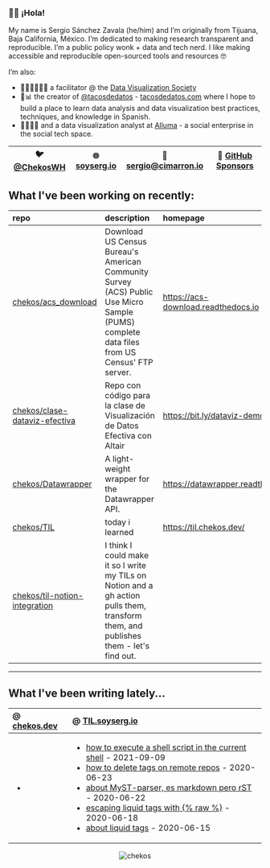 ### 👋🏼 ¡Hola! 

My name is Sergio Sánchez Zavala (he/him) and I’m originally from Tijuana, Baja California, México. I’m dedicated to making research transparent and reproducible. I’m a public policy wonk + data and tech nerd. I like making accessible and reproducible open-sourced tools and resources 🤓

I’m also:

- 🧑🏼‍🎨🧑🏼‍🏫 a facilitator @ the [Data Visualization Society](https://datavisualizationsociety.com/)
- 🌮📊 the creator of [@tacosdedatos](https://twitter.com/tacosdedatos/) - [tacosdedatos.com](https://tacosdedatos.com/) where I hope to build a place to learn data analysis and data visualization best practices, techniques, and knowledge in Spanish.
- 🧑🏼‍🔬🎨 and a data visualization analyst at [Alluma](https://alluma.org/) - a social enterprise in the social tech space.

| 🐦 [@ChekosWH](https://www.twitter.com/chekoswh/) | 🌐 [soyserg.io](https://soyserg.io/) | 📧 sergio@cimarron.io | 💓 [GitHub Sponsors](https://github.com/sponsors/chekos) | 
|---|---|---|---|

## What I've been working on recently:
<!-- most_recent_repos -->
| repo                                                                              | description                                                                                                                                | homepage                            |
|:----------------------------------------------------------------------------------|:-------------------------------------------------------------------------------------------------------------------------------------------|:------------------------------------|
| [chekos/acs_download](https://github.com/chekos/acs_download)                     | Download US Census Bureau's American Community Survey (ACS) Public Use Micro Sample (PUMS) complete data files from US Census' FTP server. | https://acs-download.readthedocs.io |
| [chekos/clase-dataviz-efectiva](https://github.com/chekos/clase-dataviz-efectiva) | Repo con código para la clase de Visualización de Datos Efectiva con Altair                                                                | https://bit.ly/dataviz-demo         |
| [chekos/Datawrapper](https://github.com/chekos/Datawrapper)                       | A light-weight wrapper for the Datawrapper API.                                                                                            | https://datawrapper.readthedocs.io  |
| [chekos/TIL](https://github.com/chekos/TIL)                                       | today i learned                                                                                                                            | https://til.chekos.dev/             |
| [chekos/til-notion-integration](https://github.com/chekos/til-notion-integration) | I think I could make it so I write my TILs on Notion and a gh action pulls them, transform them, and publishes them - let's find out.      |                                     |
<!-- most_recent_repos -->
***
## What I've been writing lately...
<!-- most_recent_entries -->

|  @ [chekos.dev](https://chekos.dev/)   |   @ [TIL.soyserg.io](https://til.soyserg.io/) |
|:---------------------------------------|:----------------------------------------------|
|         <ul><li></ul>         |             <ul><li>[how to execute a shell script in the current shell](https://til.soyserg.io/running-shell-script-in-same-shell/) - 2021-09-09<li>[how to delete tags on remote repos](https://til.soyserg.io/deleting-remote-tags-on-git/) - 2020-06-23<li>[about MyST-parser, es markdown pero rST](https://til.soyserg.io/about-myst-parser/) - 2020-06-22<li>[escaping liquid tags with {% raw %}](https://til.soyserg.io/escaping-liquid-tags/) - 2020-06-18<li>[about liquid tags](https://til.soyserg.io/liquid-tags-cheasheet/) - 2020-06-15</ul>            |

<!-- most_recent_entries -->

<p align="center"> <img src="https://github-readme-stats.vercel.app/api?username=chekos&show_icons=true" alt="chekos" /> </p>
